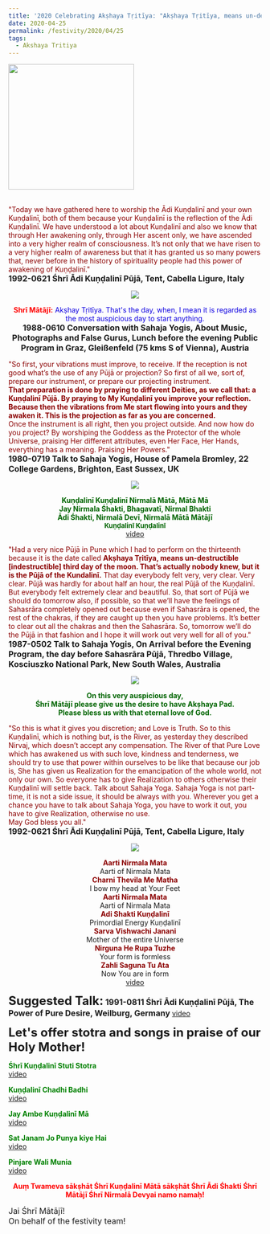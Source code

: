 ```yaml
---
title: '2020 Celebrating Akṣhaya Tṛitīya: "Akṣhaya Tṛitīya, means un-destructible third day of the moon. That’s actually nobody knew, but it is the Pūjā of the Kundalinī." '
date: 2020-04-25
permalink: /festivity/2020/04/25
tags:
  - Akshaya Tritiya
---
```


<div style="text-align: left"><img src="/images/image00.png" width="250" /></div><br>

<p>
<font color="DarkRed">"Today we have gathered here to worship the Ādi Kuṇḍalinī and your own Kuṇḍalinī, both of them because your Kuṇḍalinī is the reflection of the Ādi Kuṇḍalinī. We have understood a lot about Kuṇḍalinī and also we know that through Her awakening only, through Her ascent only, we have ascended into a very higher realm of consciousness. It’s not only that we have risen to a very higher realm of awareness but that it has granted us so many powers that, never before in the history of spirituality people had this power of awakening of Kuṇḍalinī."</font><br>
<font size="+0"><b>1992-0621 Śhrī Ādi Kuṇḍalinī Pūjā, Tent, Cabella Ligure, Italy</b></font>
</p>

<div style="text-align: center"><img src="/images/image405.png" /></div>

<p style="text-align:center;">
<font color="Red"><b>Shrī Mātājī:</b></font> <font color="RedGreen">Akṣhay Tṛitīya. That's the day, when, I mean it is regarded as the most auspicious day to start anything.</b></font><br>
<font size="+0"><b>1988-0610 Conversation with Sahaja Yogis, About Music, Photographs and False Gurus, Lunch before the evening Public Program in Graz, Gleißenfeld (75 kms S of Vienna), Austria</b></font>
</p>

<p>
<font color="DarkRed">"So first, your vibrations must improve, to receive. If the reception is not good what’s the use of any Pūjā or projection? So first of all we, sort of, prepare our instrument, or prepare our projecting instrument.<br>
<b>That preparation is done by praying to different Deities, as we call that: a Kuṇḍalinī Pūjā. By praying to My Kuṇḍalinī you improve your reflection. Because then the vibrations from Me start flowing into yours and they awaken it. This is the projection as far as you are concerned.</b><br>
Once the instrument is all right, then you project outside. And now how do you project? By worshiping the Goddess as the Protector of the whole Universe, praising Her different attributes, even Her Face, Her Hands, everything has a meaning. Praising Her Powers."</font><br>
<font size="+0"><b>1980-0719 Talk to Sahaja Yogis, House of Pamela Bromley, 22 College Gardens, Brighton, East Sussex, UK</b></font>
</p>

<div style="text-align: center"><img src="/images/image406.png" /></div>

<p style="text-align:center;">
<font color="DarkGreen"><b>Kuṇḍalinī Kuṇḍalinī Nirmalā Mātā, Mātā Mā<br>
Jay Nirmala Śhakti, Bhagavatī, Nirmal Bhakti<br>	
Ādi Śhakti, Nirmalā Devī, Nirmalā Mātā Mātājī</b></font><br>
<font size="-1"><font color="DarkGreen"><b>Kuṇḍalinī Kuṇḍalinī</b></font></font><br>
<a href="https://seven-teams.github.io/Videos_Links.html">video</a>
</p>

<p>
<font color="DarkRed">"Had a very nice Pūjā in Pune which I had to perform on the thirteenth because it is the date called <b>Akṣhaya Tṛitīya, means un-destructible [indestructible] third day of the moon. That’s actually nobody knew, but it is the Pūjā of the Kundalinī.</b> That day everybody felt very, very clear. Very clear. Pūjā was hardly for about half an hour, the real Pūjā of the Kuṇḍalinī. But everybody felt extremely clear and beautiful. So, that sort of Pūjā we should do tomorrow also, if possible, so that we’ll have the feelings of Sahasrāra completely opened out because even if Sahasrāra is opened, the rest of the chakras, if they are caught up then you have problems. It’s better to clear out all the chakras and then the Sahasrāra. So, tomorrow we’ll do the Pūjā in that fashion and I hope it will work out very well for all of you."</font><br>
<font size="+0"><b>1987-0502 Talk to Sahaja Yogis, On Arrival before the Evening Program, the day before Sahasrāra Pūjā, Thredbo Village, Kosciuszko National Park, New South Wales, Australia
</b></font>
</p>

<div style="text-align: center"><img src="/images/image407.png" /></div>

<p style="color:DarkGreen; text-align:center;">
<b>On this very auspicious day,<br>
Śhrī Mātājī please give us the desire to have Akṣhaya Pad.<br>
Please bless us with that eternal love of God.</b><br>
</p>

<p>
<font color="DarkRed">"So this is what it gives you discretion; and Love is Truth. So to this Kuṇḍalinī, which is nothing but, is the River, as yesterday they described Nirvaj, which doesn’t accept any compensation. The River of that Pure Love which has awakened us with such love, kindness and tenderness, we should try to use that power within ourselves to be like that because our job is, She has given us Realization for the emancipation of the whole world, not only our own. So everyone has to give Realization to others otherwise their Kuṇḍalinī will settle back. Talk about Sahaja Yoga. Sahaja Yoga is not part-time, it is not a side issue, it should be always with you. Wherever you get a chance you have to talk about Sahaja Yoga, you have to work it out, you have to give Realization, otherwise no use.<br>
May God bless you all."</font><br>
<font size="+0"><b>1992-0621 Śhrī Ādi Kuṇḍalinī Pūjā, Tent, Cabella Ligure, Italy</b></font>
</p>

<div style="text-align: center"><img src="/images/image408.png" /></div>

<p style="text-align:center;">
<font color="DarkRed"><b>Aarti Nirmala Mata</b></font><br>
Aarti of Nirmala Mata<br>
<font color="DarkRed"><b>Charni Thevila Me Matha</b></font><br>
I bow my head at Your Feet<br>
<font color="DarkRed"><b>Aarti Nirmala Mata</b></font><br>
Aarti of Nirmala Mata<br>
<font color="DarkRed"><b>Adi Shakti Kuṇḍalinī</b></font><br>
Primordial Energy Kuṇḍalinī<br>
<font color="DarkRed"><b>Sarva Vishwachi Janani</b></font><br>
Mother of the entire Universe<br>
<font color="DarkRed"><b>Nirguna He Rupa Tuzhe</b></font><br>
Your form is formless<br>
<font color="DarkRed"><b>Zahli Saguna Tu Ata</b></font><br>
Now You are in form<br>
<a href="https://www.youtube.com/watch?v=2btBuq4VYL4">video</a>
</p>

<font size="+2"><b>Suggested Talk:</b></font> 
<font size="+0"><b>1991-0811 Śhrī Ādi Kuṇḍalinī Pūjā, The Power of Pure Desire, Weilburg, Germany</b></font>
<a href="https://www.youtube.com/watch?time_continue=1&v=axdEEF-R8jk&feature=emb_logo"> video</a><br>

<font size="+2"><b>Let's offer stotra and songs in praise of our Holy Mother!</b></font>

<p>
<font color="green"><b>Śhrī Kuṇḍalinī Stuti Stotra</b></font><br>
<a href="https://www.youtube.com/watch?v=dKQR9NozR64">video</a>
</p>

<p>
<font color="green"><b>Kuṇḍalinī Chadhi Badhi</b></font><br>
<a href="https://www.youtube.com/watch?v=KOKeT0HOmXU&list=RDKOKeT0HOmXU">video</a>
</p>
 
<p>
<font color="green"><b>Jay Ambe Kuṇḍalinī Mā</b></font><br>
<a href="https://www.youtube.com/watch?v=7dqX2ZNiG5I">video</a>
</p>

<p>
<font color="green"><b>Sat Janam Jo Punya kiye Hai</b></font><br>
<a href="https://seven-teams.github.io/Videos_Links.html">video</a> 
</p>

<p>
<font color="green"><b>Pinjare Wali Munia</b></font><br>
<a href="https://www.youtube.com/watch?v=en_WVhHFufI">video</a> 
</p>

<p style="text-align:center;">
<font color="red"><b>Auṃ Twameva sākṣhāt Śhrī Kuṇḍalinī Mātā sākṣhāt Śhrī Ādi Śhakti Śhrī Mātājī Śhrī Nirmalā Devyai namo namaḥ!</b></font>
</p>

<p>
<font size="+0">Jai Śhrī Mātājī!<br>
On behalf of the festivity team!</font>
</p>
